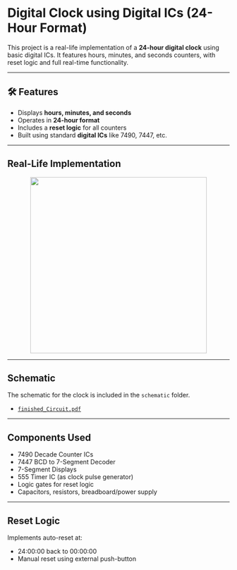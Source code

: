 # Digital Clock using Digital ICs (24-Hour Format)

This project is a real-life implementation of a **24-hour digital clock** using basic digital ICs. It features hours, minutes, and seconds counters, with reset logic and full real-time functionality.

---

## 🛠 Features
- Displays **hours, minutes, and seconds**
- Operates in **24-hour format**
- Includes a **reset logic** for all counters
- Built using standard **digital ICs** like 7490, 7447, etc.

---

##  Real-Life Implementation
<p align="center">
  <img src="images/real-circuit-photo.jpg" width="400" />
</p>

---

##  Schematic
The schematic for the clock is included in the `schematic` folder.

- [`finished_Circuit.pdf`](./schematic/finished_Circuit.pdf)

---

##  Components Used
- 7490 Decade Counter ICs
- 7447 BCD to 7-Segment Decoder
- 7-Segment Displays
- 555 Timer IC (as clock pulse generator)
- Logic gates for reset logic
- Capacitors, resistors, breadboard/power supply

---

##  Reset Logic
Implements auto-reset at:
- 24:00:00 back to 00:00:00
- Manual reset using external push-button

